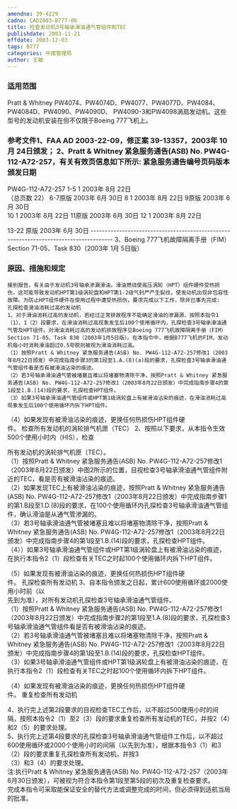 ```yaml
---
amendno: 39-4229  
cadno: CAD2003-B777-06  
title: 检查发动机3号轴承滑油通气管组件和TEC  
publishdate: 2003-11-21  
effdate: 2003-12-03  
tags: B777  
categories: 中南管理局  
author: 王敏  
---
```

  
### 适用范围  
Pratt & Whitney PW4074、PW4074D、PW4077、PW4077D、PW4084、PW4084D、PW4090、PW4090D、 PW4090-3和PW4098涡扇发动机。这些型号的发动机安装在但不仅限于Boeing 777飞机上。  
  
<!--more-->  
### 参考文件1、FAA AD 2003-22-09，修正案 39-13357，2003年 10月 24日颁发； 2、Pratt & Whitney 紧急服务通告(ASB) No. PW4G-112-A72-257，有关有效页信息如下所示: 紧急服务通告编号页码版本颁发日期  
   PW4G-112-A72-257  1-5 1 2003年 8月 22日  
（总页数 22）      6-7原版 2003年 6月 30日 8 1 2003年 8月 22日 9原版 2003年 6月 30日  
 10 1 2003年 8月 22日      11原版 2003年 6月 30日 12 1 2003年 8月 22日  
  
13-22 原版 2003年 6月 30日   --------------------------------------------------------------------------------------
3、Boeing 777飞机故障隔离手册（FIM）Section 71-05、Task 830（2003年 1月 5日版）  
  
### 原因、措施和规定  
    接到报告，有关由于发动机3号轴承渗漏滑油，滑油燃烧使高压涡轮（HPT）组件硬件受热损伤，这可能导致发动机HPT第1级涡轮盘和HPT第1-2级气封严产生裂纹，使发动机出现非包容性故障。为防止HPT组件硬件在使用过程中遭受热损伤，要求完成以下工作，除非已事先完成:  
    孔探检查滑油消耗过高的发动机  
    1、对于滑油消耗过高的发动机，若经过正常排故程序不能确定滑油的渗漏源，按照本指令1（1）、1（2）段要求，在滑油消耗过高现象发生后100个使用循环内，孔探检查3号轴承滑油通气管及HPT组件。对滑油消耗过高的发动机排故程序见Boeing 777飞机故障隔离手册（FIM）Section 71-05、Task 830（2003年1月5日版）。在本指令中，根据B777飞机的FIM，发动机每小时消耗滑油超过0.5夸脱则被视为滑油消耗过高。  
    （1）按照Pratt & Whitney 紧急服务通告(ASB) No. PW4G-112-A72-257修改1（2003年8月22日颁发）中完成指南步骤3的第1段至1.A.(8)(a)段的要求，孔探检查3号轴承滑油通气管组件看是否有被滑油沾染的痕迹。  
    （2）若3号轴承滑油通气管被堵塞且难以将堵塞物清除干净，按照Pratt & Whitney 紧急服务通告(ASB) No. PW4G-112-A72-257修改1（2003年8月22日颁发）中完成指南步骤4的第1段至1.B.(14)段的要求，孔探检查HPT组件。  
    （3）如果3号轴承滑油通气管组件或HPT第1级涡轮盘上有被滑油沾染的痕迹，在滑油消耗过高现象发生后100个使用循环内拆下HPT组件。  
  
（4）如果发现有被滑油沾染的痕迹，更换任何热损伤HPT组件硬  
件。     检查所有发动机的涡轮排气机匣（TEC）     2、按照以下要求，从本指令生效500个使用小时内（HIS），检查  
  
所有发动机的涡轮排气机匣（TEC）。  
    （1）按照Pratt & Whitney 紧急服务通告(ASB) No. PW4G-112-A72-257修改1（2003年8月22日颁发）中图2所示的位置，目视检查3号轴承滑油通气管组件附近的TEC，看是否有被滑油沾染的痕迹。  
    （2）如果发现TEC上有被滑油沾染的痕迹，按照Pratt & Whitney 紧急服务通告(ASB) No. PW4G-112-A72-257修改1（2003年8月22日颁发）中完成指南步骤1的第1.B段至1.D.(8)段的要求，在100个使用循环内孔探检查3号轴承滑油通气管组件，确认滑油是从通气管渗漏的。  
    （3）若3号轴承滑油通气管被堵塞且难以将堵塞物清除干净，按照Pratt & Whitney 紧急服务通告(ASB) No. PW4G-112-A72-257修改1（2003年8月22日颁发）中完成指南步骤4的第1段至1.B.(14)段的要求，孔探检查HPT组件。  
    （4））如果3号轴承滑油通气管组件或HPT第1级涡轮盘上有被滑油沾染的痕迹，在执行本指令2（1）段检查有关TEC之时起100个使用循环内拆下HPT组件。  
  
（5）如果发现有被滑油沾染的痕迹，更换任何热损伤HPT组件硬  
件。     孔探检查所有发动机     3、自本指令颁发之日起，累计600使用循环或2000使用小时前（以  
先到为准），对所有发动机孔探检查3号轴承滑油通气管组件。  
    （1）按照Pratt & Whitney 紧急服务通告(ASB) No. PW4G-112-A72-257修改1（2003年8月22日颁发）中完成指南步骤2的第1段至1.A.(8)段的要求，孔探检查3号轴承滑油通气管组件看是否有被滑油沾染的痕迹。  
    （2）若3号轴承滑油通气管被堵塞且难以将堵塞物清除干净，按照Pratt & Whitney 紧急服务通告(ASB) No. PW4G-112-A72-257修改1（2003年8月22日颁发）中完成指南步骤4的第1段至1.B.(14)段的要求，孔探检查HPT组件。  
    （3）如果3号轴承滑油通气管组件或HPT第1级涡轮盘上有被滑油沾染的痕迹，在执行本指令2（1）段检查有关TEC之时起100个使用循环内拆下HPT组件。  
  
（4）如果发现有被滑油沾染的痕迹，更换任何热损伤HPT组件硬  
件。     重复检查所有发动机  
  
4、执行完上述第2段要求的目视检查TEC工作后，以不超过500使用小时的间隔，按照本指令2（1）至2（3）段的要求重复检查所有发动机的TEC，并按2（4）和2（5）的要求处理。  
    5、执行完上述第4段要求的孔探检查3号轴承滑油通气管组件工作后，以不超过600使用循环或2000个使用小时的间隔（以先到为准），根据本指令3（1）和3（2）段的要求重复孔探检查所有发动机，并按3  
（3）和3（4）的要求处理。  
    注:执行Pratt & Whitney 紧急服务通告(ASB) No. PW4G-112-A72-257（2003年6月30日颁发），可被视为符合本指令第1段至第5段的初次及重复检查要求。  
    完成本指令可采取能保证安全的替代方法或调整完成的时间，但必须得到适航当局的批准。  
